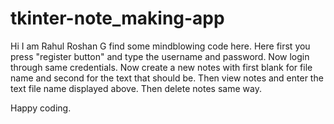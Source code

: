 # tkinter-note_making-app

Hi I am Rahul Roshan G find some mindblowing code here. Here first you press "register button" and type the username and password. Now login through same credentials. 
Now create a new notes with first blank for file name and second for the text that should be. Then view notes and enter the text file name displayed above. Then delete notes same way.

Happy coding.
